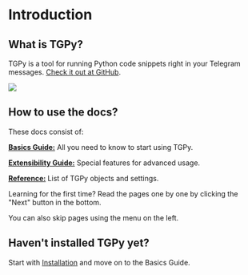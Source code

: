 # Introduction

## What is TGPy?

TGPy is a tool for running Python code snippets right in your Telegram
messages. [Check it out at GitHub](https://github.com/tm-a-t/TGPy/).

![](/assets/example.gif)

## How to use the docs?

These docs consist of:

**[Basics Guide:](/basics/code/)** All you need to know to start using TGPy.

**[Extensibility Guide:](/extensibility/context/)** Special features for advanced usage.

**[Reference:](/reference/builtins/)** List of TGPy objects and settings.

Learning for the first time? Read the pages one by one by clicking the "Next" button in the bottom.

You can also skip pages using the menu on the left.


## Haven't installed TGPy yet?

Start with [Installation](/installation/) and move on to the Basics Guide.
